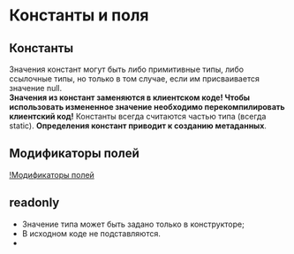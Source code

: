 # Константы и поля
## Константы
Значения констант могут быть либо примитивные типы, либо ссылочные типы, но только в том случае,
если им присваивается значение null.</br>
**Значения из констант заменяются в клиентском коде! Чтобы использовать измененное значение необходимо перекомпилировать клиентский код!**
Константы всегда считаются частью типа (всегда static). 
**Определения констант приводит к созданию метаданных**.
## Модификаторы полей
[!Модификаторы полей](./filedMods.png)
## readonly
- Значение типа может быть задано только в конструкторе;
- В исходном коде не подставляются.
- 
